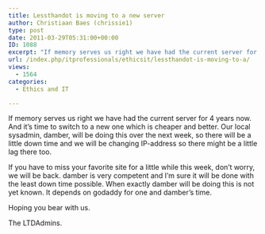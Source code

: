 ```yaml
---
title: Lessthandot is moving to a new server
author: Christiaan Baes (chrissie1)
type: post
date: 2011-03-29T05:31:00+00:00
ID: 1088
excerpt: "If memory serves us right we have had the current server for 4 years now. And it's time to switch to a new one which is cheaper and better. Our local sysadmin, damber, will be doing this over the next week, so there will be a little down time and we wil&hellip;"
url: /index.php/itprofessionals/ethicsit/lessthandot-is-moving-to-a/
views:
  - 1564
categories:
  - Ethics and IT

---
```

If memory serves us right we have had the current server for 4 years now. And it&#8217;s time to switch to a new one which is cheaper and better. Our local sysadmin, damber, will be doing this over the next week, so there will be a little down time and we will be changing IP-address so there might be a little lag there too.

If you have to miss your favorite site for a little while this week, don&#8217;t worry, we will be back. damber is very competent and I&#8217;m sure it will be done with the least down time possible. When exactly damber will be doing this is not yet known. It depends on godaddy for one and damber&#8217;s time.

Hoping you bear with us.

The LTDAdmins.